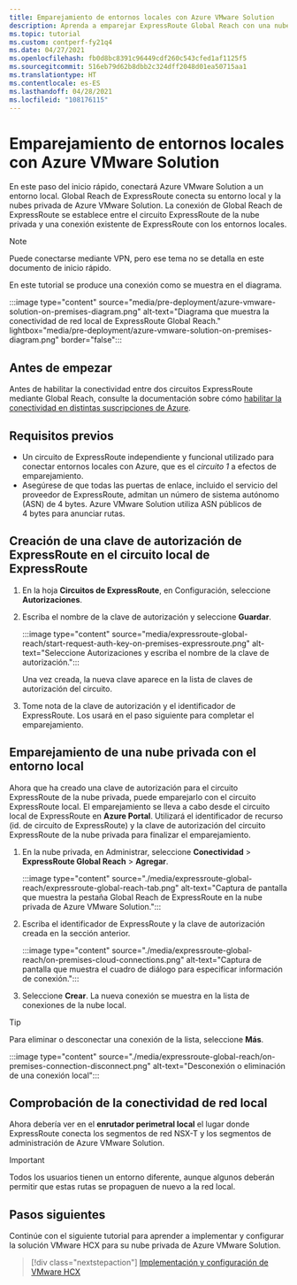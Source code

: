 ```yaml
---
title: Emparejamiento de entornos locales con Azure VMware Solution
description: Aprenda a emparejar ExpressRoute Global Reach con una nube privada en Azure VMware Solution.
ms.topic: tutorial
ms.custom: contperf-fy21q4
ms.date: 04/27/2021
ms.openlocfilehash: fb0d8bc8391c96449cdf260c543cfed1af1125f5
ms.sourcegitcommit: 516eb79d62b8dbb2c324dff2048d01ea50715aa1
ms.translationtype: HT
ms.contentlocale: es-ES
ms.lasthandoff: 04/28/2021
ms.locfileid: "108176115"
---
```

# <a name="peer-on-premises-environments-to-azure-vmware-solution"></a>Emparejamiento de entornos locales con Azure VMware Solution

En este paso del inicio rápido, conectará Azure VMware Solution a un entorno local. Global Reach de ExpressRoute conecta su entorno local y la nubes privada de Azure VMware Solution. La conexión de Global Reach de ExpressRoute se establece entre el circuito ExpressRoute de la nube privada y una conexión existente de ExpressRoute con los entornos locales. 


>[!NOTE]
>Puede conectarse mediante VPN, pero ese tema no se detalla en este documento de inicio rápido.

En este tutorial se produce una conexión como se muestra en el diagrama.

:::image type="content" source="media/pre-deployment/azure-vmware-solution-on-premises-diagram.png" alt-text="Diagrama que muestra la conectividad de red local de ExpressRoute Global Reach." lightbox="media/pre-deployment/azure-vmware-solution-on-premises-diagram.png" border="false":::


## <a name="before-you-begin"></a>Antes de empezar

Antes de habilitar la conectividad entre dos circuitos ExpressRoute mediante Global Reach, consulte la documentación sobre cómo [habilitar la conectividad en distintas suscripciones de Azure](../expressroute/expressroute-howto-set-global-reach-cli.md#enable-connectivity-between-expressroute-circuits-in-different-azure-subscriptions).  

## <a name="prerequisites"></a>Requisitos previos
- Un circuito de ExpressRoute independiente y funcional utilizado para conectar entornos locales con Azure, que es el _circuito 1_ a efectos de emparejamiento.
- Asegúrese de que todas las puertas de enlace, incluido el servicio del proveedor de ExpressRoute, admitan un número de sistema autónomo (ASN) de 4 bytes. Azure VMware Solution utiliza ASN públicos de 4 bytes para anunciar rutas.


## <a name="create-an-expressroute-authorization-key-in-the-on-premises-expressroute-circuit"></a>Creación de una clave de autorización de ExpressRoute en el circuito local de ExpressRoute

1. En la hoja **Circuitos de ExpressRoute**, en Configuración, seleccione **Autorizaciones**.

1. Escriba el nombre de la clave de autorización y seleccione **Guardar**.

   :::image type="content" source="media/expressroute-global-reach/start-request-auth-key-on-premises-expressroute.png" alt-text="Seleccione Autorizaciones y escriba el nombre de la clave de autorización.":::

   Una vez creada, la nueva clave aparece en la lista de claves de autorización del circuito.

1. Tome nota de la clave de autorización y el identificador de ExpressRoute. Los usará en el paso siguiente para completar el emparejamiento.

## <a name="peer-private-cloud-to-on-premises"></a>Emparejamiento de una nube privada con el entorno local 
Ahora que ha creado una clave de autorización para el circuito ExpressRoute de la nube privada, puede emparejarlo con el circuito ExpressRoute local. El emparejamiento se lleva a cabo desde el circuito local de ExpressRoute en **Azure Portal**. Utilizará el identificador de recurso (id. de circuito de ExpressRoute) y la clave de autorización del circuito ExpressRoute de la nube privada para finalizar el emparejamiento.

1. En la nube privada, en Administrar, seleccione **Conectividad** > **ExpressRoute Global Reach** > **Agregar**.

    :::image type="content" source="./media/expressroute-global-reach/expressroute-global-reach-tab.png" alt-text="Captura de pantalla que muestra la pestaña Global Reach de ExpressRoute en la nube privada de Azure VMware Solution.":::

1. Escriba el identificador de ExpressRoute y la clave de autorización creada en la sección anterior.

   :::image type="content" source="./media/expressroute-global-reach/on-premises-cloud-connections.png" alt-text="Captura de pantalla que muestra el cuadro de diálogo para especificar información de conexión.":::   

1. Seleccione **Crear**. La nueva conexión se muestra en la lista de conexiones de la nube local.

>[!TIP]
>Para eliminar o desconectar una conexión de la lista, seleccione **Más**.  
>
>:::image type="content" source="./media/expressroute-global-reach/on-premises-connection-disconnect.png" alt-text="Desconexión o eliminación de una conexión local":::


## <a name="verify-on-premises-network-connectivity"></a>Comprobación de la conectividad de red local

Ahora debería ver en el **enrutador perimetral local** el lugar donde ExpressRoute conecta los segmentos de red NSX-T y los segmentos de administración de Azure VMware Solution.

>[!IMPORTANT]
>Todos los usuarios tienen un entorno diferente, aunque algunos deberán permitir que estas rutas se propaguen de nuevo a la red local.  

## <a name="next-steps"></a>Pasos siguientes
Continúe con el siguiente tutorial para aprender a implementar y configurar la solución VMware HCX para su nube privada de Azure VMware Solution.

> [!div class="nextstepaction"]
> [Implementación y configuración de VMware HCX](tutorial-deploy-vmware-hcx.md)


<!-- LINKS - external-->

<!-- LINKS - internal -->
